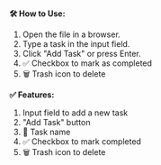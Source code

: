 **🛠 How to Use:**

1. Open the file in a browser.
2. Type a task in the input field.
3. Click "Add Task" or press Enter.
4. ✅ Checkbox to mark as completed
5. 🗑️ Trash icon to delete

**✅ Features:**

1. Input field to add a new task
2. "Add Task" button
3. 📌 Task name
4. ✅ Checkbox to mark completed
5. 🗑️ Trash icon to delete
